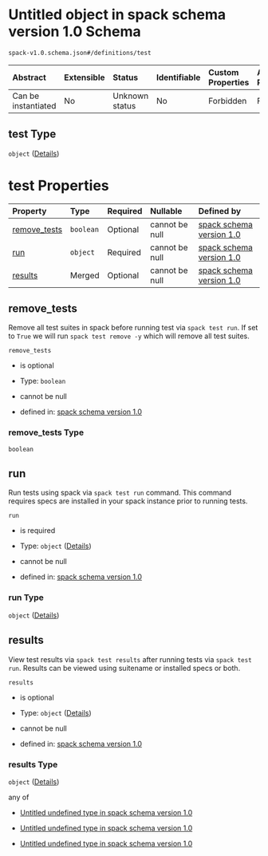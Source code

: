 # Untitled object in spack schema version 1.0 Schema

```txt
spack-v1.0.schema.json#/definitions/test
```



| Abstract            | Extensible | Status         | Identifiable | Custom Properties | Additional Properties | Access Restrictions | Defined In                                                                      |
| :------------------ | :--------- | :------------- | :----------- | :---------------- | :-------------------- | :------------------ | :------------------------------------------------------------------------------ |
| Can be instantiated | No         | Unknown status | No           | Forbidden         | Forbidden             | none                | [spack-v1.0.schema.json*](../out/spack-v1.0.schema.json "open original schema") |

## test Type

`object` ([Details](spack-v1-definitions-test.md))

# test Properties

| Property                      | Type      | Required | Nullable       | Defined by                                                                                                                                          |
| :---------------------------- | :-------- | :------- | :------------- | :-------------------------------------------------------------------------------------------------------------------------------------------------- |
| [remove_tests](#remove_tests) | `boolean` | Optional | cannot be null | [spack schema version 1.0](spack-v1-definitions-test-properties-remove_tests.md "spack-v1.0.schema.json#/definitions/test/properties/remove_tests") |
| [run](#run)                   | `object`  | Required | cannot be null | [spack schema version 1.0](spack-v1-definitions-test-properties-run.md "spack-v1.0.schema.json#/definitions/test/properties/run")                   |
| [results](#results)           | Merged    | Optional | cannot be null | [spack schema version 1.0](spack-v1-definitions-test-properties-results.md "spack-v1.0.schema.json#/definitions/test/properties/results")           |

## remove_tests

Remove all test suites in spack before running test via `spack test run`. If set to `True` we will run `spack test remove -y` which will remove all test suites.

`remove_tests`

*   is optional

*   Type: `boolean`

*   cannot be null

*   defined in: [spack schema version 1.0](spack-v1-definitions-test-properties-remove_tests.md "spack-v1.0.schema.json#/definitions/test/properties/remove_tests")

### remove_tests Type

`boolean`

## run

Run tests using spack via `spack test run` command. This command requires specs are installed in your spack instance prior to running tests.

`run`

*   is required

*   Type: `object` ([Details](spack-v1-definitions-test-properties-run.md))

*   cannot be null

*   defined in: [spack schema version 1.0](spack-v1-definitions-test-properties-run.md "spack-v1.0.schema.json#/definitions/test/properties/run")

### run Type

`object` ([Details](spack-v1-definitions-test-properties-run.md))

## results

View test results via `spack test results` after running tests via `spack test run`. Results can be viewed using suitename or installed specs or both.

`results`

*   is optional

*   Type: `object` ([Details](spack-v1-definitions-test-properties-results.md))

*   cannot be null

*   defined in: [spack schema version 1.0](spack-v1-definitions-test-properties-results.md "spack-v1.0.schema.json#/definitions/test/properties/results")

### results Type

`object` ([Details](spack-v1-definitions-test-properties-results.md))

any of

*   [Untitled undefined type in spack schema version 1.0](spack-v1-definitions-test-properties-results-anyof-0.md "check type definition")

*   [Untitled undefined type in spack schema version 1.0](spack-v1-definitions-test-properties-results-anyof-1.md "check type definition")

*   [Untitled undefined type in spack schema version 1.0](spack-v1-definitions-test-properties-results-anyof-2.md "check type definition")
